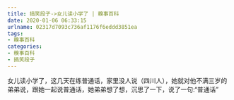 ```yaml
---
title: 搞笑段子->女儿读小学了 | 糗事百科
date: 2020-01-06 06:33:15
urlname: 02317d7093c736af1176f6eddd3851ea
tags: 
- 糗事百科
categories:
- 糗事百科
- 搞笑段子
---
```

女儿读小学了，这几天在练普通话，家里没人说（四川人），她就对他不满三岁的弟弟说，跟她一起说普通话，她弟弟想了想，沉思了一下，说了一句:“普通话”


